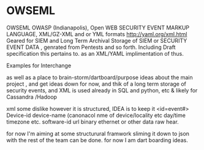 OWSEML
======

OWSEML
OWASP (Indianapolis), Open WEB SECURITY EVENT MARKUP LANGUAGE,
XML/GZ-XML and or YML formats http://yaml.org/xml.html
Geared for SIEM and Long Term Archival Storage of SIEM or SECURITY EVENT DATA , genrated from Pentests and so forth.
Including Draft specification this pertains to. as an XML/YAML implimentation of thus. 

Examples for Interchange 

as well as a place to brain-storm/dartboard/purpose ideas about the main project , and get ideas down for now, and thik of a long term storage of security events, and XML is used already in SQL and python, etc & likely for Cassandra /Hadoop 

xml some dislike however it is structured, IDEA is to keep it <event> <id=event#> Device-id device-name (canonacol nme of device/locality etc
day/time timezone etc. 
software-id  <capture-data>url binary ethernet or other data raw hear.  </capture-data>

for now I'm aiming at some structurural framwork sliming it down to json with the rest of the team can be done. 
for now I am dart boarding ideas. 
